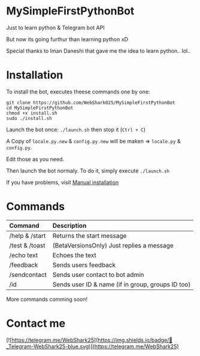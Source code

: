 # MySimpleFirstPythonBot
Just to learn python &amp; Telegram bot API

But now its going furthur than learning python xD

Special thanks to Iman Daneshi that gave me the idea to learn python.. lol..

# Installation

To install the bot, executes theese commands one by one:

```
git clone https://github.com/WebShark025/MySimpleFirstPythonBot
cd MySimpleFirstPythonBot
chmod +x install.sh
sudo ./install.sh
```

Launch the bot once: `./launch.sh` then stop it (`Ctrl + C`)

A Copy of `locale.py.new` & `config.py.new` will be maken => `locale.py` & `config.py`. 

Edit those as you need.

Then launch the bot normaly. To do it, simply execute `./launch.sh` 

If you have problems, visit [Manual installation](https://github.com/WebShark025/MySimpleFirstPythonBot/wiki/Manual-installation)

# Commands 

| Command | Description |
|:--------|:------------|
| /help & /start | Returns the start message |
| /test & /toast | (BetaVersionsOnly) Just replies a message |
| /echo text | Echoes the text |
| /feedback | Sends users feedback |
| /sendcontact | Sends user contact to bot admin |
| /id | Sends user ID & name (if in group, groups ID too) |

More commands comming soon!

# Contact me

[![https://telegram.me/WebShark25](https://img.shields.io/badge/💬_Telegram-WebShark25-blue.svg)](https://telegram.me/WebShark25)
